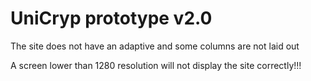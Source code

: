 # UniCryp prototype v2.0
 

The site does not have an adaptive and some columns are not laid out

A screen lower than 1280 resolution will not display the site correctly!!!
